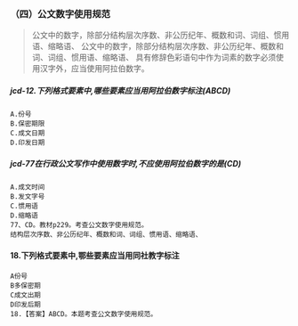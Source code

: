 ### （四）公文数字使用规范
>   公文中的数字，除部分结构层次序数、非公历纪年、概数和词、词组、惯用语、缩略语、
>   公文中的数字，除部分结构层次序数、非公历纪年、概数和词、词组、惯用语、缩略语、
    具有修辞色彩语句中作为词素的数字必须使用汉字外，应当使用阿拉伯数字。
    
##### jcd-12.下列格式要素中,哪些要素应当用阿拉伯数字标注(ABCD)
    A.份号
    B.保密期限
    C.成文日期
    D.印发日期

##### jcd-77在行政公文写作中使用数字时,不应使用阿拉伯数字的是(CD)
    A.成文时间
    B.发文字号
    C.惯用语
    D.缩略语
    77、CD。教材p229。考查公文数字使用规范。
    结构层次序数、非公历纪年、概数和词、词组、惯用语、缩略语、

#### 18.下列格式要素中,鄂些要素应当用同社教字标注
    A份号
    B多保密期
    C成文出期
    D印发后期
    18.【答案】ABCD。本题考查公文数字使用规范。    

    
    